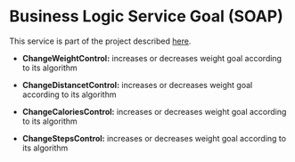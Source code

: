 # Business Logic Service Goal (SOAP)

This service is part of the project described [here](https://github.com/ddellagiacoma/introsde-2017-userinterface).

* **ChangeWeightControl:** increases or decreases weight goal according to its algorithm

*	**ChangeDistancetControl:** increases or decreases weight goal according to its algorithm

*	**ChangeCaloriesControl:** increases or decreases weight goal according to its algorithm

*	**ChangeStepsControl:** increases or decreases weight goal according to its algorithm
